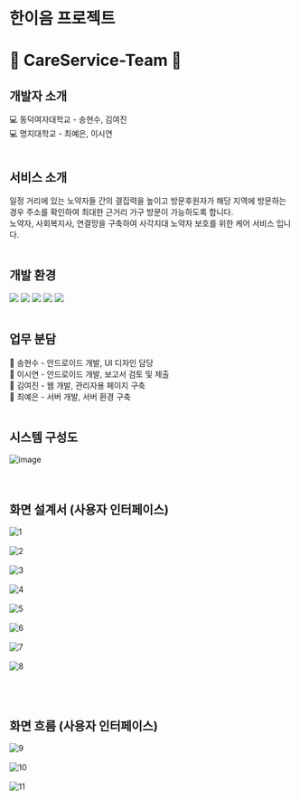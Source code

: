 # 한이음 프로젝트
# 👵 CareService-Team 🧓 

## 개발자 소개
💻 동덕여자대학교 - 송현수, 김여진 </br>
💻 명지대학교 - 최예은, 이시연 </br></br>

## 서비스 소개
일정 거리에 있는 노약자들 간의 결집력을 높이고 방문후원자가 해당 지역에 방문하는 경우 주소를 확인하여 최대한 근거리 가구 방문이 가능하도록 합니다.</br> 
노약자, 사회복지사, 연결망을 구축하여 사각지대 노약자 보호를 위한 케어 서비스 입니다.</br></br>

## 개발 환경
<span>
<img src="https://img.shields.io/badge/Java-007396?style=flat-square&logo=Java&logoColor=white"/> 
<img src="https://img.shields.io/badge/MySql-4479A1?style=flat-square&logo=MySql&logoColor=white"/>
<img src="https://img.shields.io/badge/Eclipse IDE-2C2255?style=flat-square&logo=Eclipse IDE&logoColor=white"/>
<img src="https://img.shields.io/badge/Android-3DDC84?style=flat-square&logo=Android&logoColor=white"/>
<img src="https://img.shields.io/badge/Spring-6DB33F?style=flat-square&logo=Spring&logoColor=white"/>
</span></br></br>

## 업무 분담
📌 송현수 - 안드로이드 개발, UI 디자인 담당 </br>
📌 이시연 - 안드로이드 개발, 보고서 검토 및 제출 </br>
📌 김여진 - 웹 개발, 관리자용 페이지 구축 </br>
📌 최예은 - 서버 개발, 서버 환경 구축 </br></br>

## 시스템 구성도
![image](https://user-images.githubusercontent.com/84562885/169326220-04dc9ea0-1824-415c-b471-c3bdc3a8d236.png) </br></br></br>

## 화면 설계서 (사용자 인터페이스)
![1](https://user-images.githubusercontent.com/84562885/169333301-4172a7b0-7186-4f58-abcb-d3f451ebecc8.PNG) </br></br>
![2](https://user-images.githubusercontent.com/84562885/169333316-11e184ee-28c5-4c24-82fd-f01a3ea576a9.PNG) </br></br>
![3](https://user-images.githubusercontent.com/84562885/169333321-1de85f6d-a906-405b-8c32-ce958022d94f.PNG) </br></br>
![4](https://user-images.githubusercontent.com/84562885/169333327-f1000aa6-9ebf-4e91-8acb-d78131afc23a.PNG) </br></br>
![5](https://user-images.githubusercontent.com/84562885/169333329-1d263255-455f-49a7-bded-0a07c39f3d76.PNG) </br></br>
![6](https://user-images.githubusercontent.com/84562885/169333340-58369577-5c19-4d01-a548-c94835b46ed9.PNG) </br></br>
![7](https://user-images.githubusercontent.com/84562885/169333343-4fcb1c4c-3f1e-4024-8630-ea38c646ef03.PNG) </br></br>
![8](https://user-images.githubusercontent.com/84562885/169333349-0db95876-a970-4551-bcd6-dea86ab67e76.PNG) </br></br></br></br>


## 화면 흐름 (사용자 인터페이스)
![9](https://user-images.githubusercontent.com/84562885/169333352-218818a2-c495-48e1-a93b-c0269deeb7f5.PNG) </br></br>
![10](https://user-images.githubusercontent.com/84562885/169333359-e4c50870-d160-4174-a8b1-05b7f943ed93.PNG) </br></br>
![11](https://user-images.githubusercontent.com/84562885/169333364-e6a51bf4-27fb-48cf-824c-bfd391559434.PNG) </br></br>


